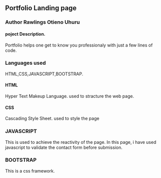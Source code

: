 ## Portfolio Landing page
### Author Rawlings Otieno Uhuru
#### poject Description.
 Portfolio helps one get to know you professionaly with just a few lines of code. 
 ### Languages used
 HTML,CSS,JAVASCRIPT,BOOTSTRAP.
 #### HTML
  Hyper Text Makeup Language.
  used to stracture the web page.
  #### CSS
  Cascading Style Sheet.
  used to style the page
  ### JAVASCRIPT
  This is used to achieve the reactivity of the page.
  In this page, i have used javascript to validate the contact form before submission.
  ### BOOTSTRAP
  This is a css framework.
   